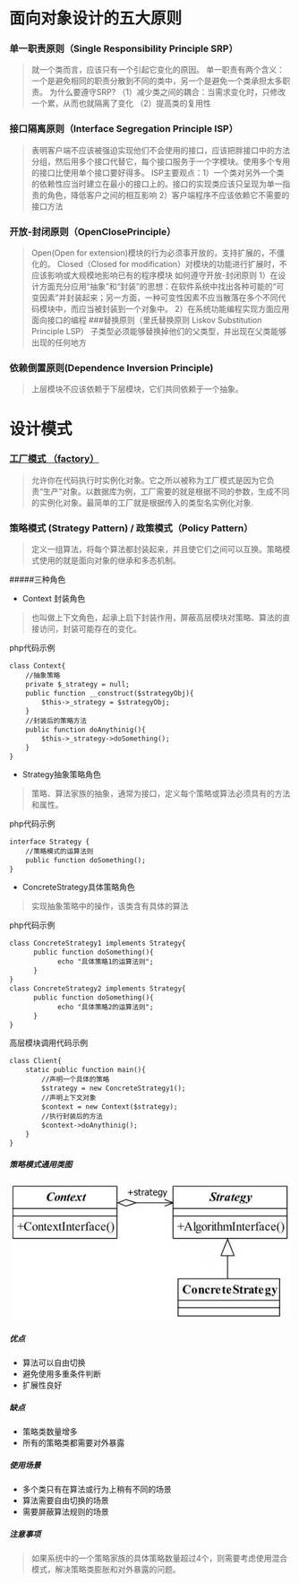 # 面向对象设计的五大原则
### 单一职责原则（Single Responsibility Principle  SRP）
>就一个类而言，应该只有一个引起它变化的原因。
单一职责有两个含义：一个是避免相同的职责分散到不同的类中，另一个是避免一个类承担太多职责。
为什么要遵守SRP?
（1）减少类之间的耦合：当需求变化时，只修改一个累，从而也就隔离了变化
（2）提高类的复用性

### 接口隔离原则（Interface Segregation Principle ISP）
>表明客户端不应该被强迫实现他们不会使用的接口，应该把胖接口中的方法分组，然后用多个接口代替它，每个接口服务于一个字模块。使用多个专用的接口比使用单个接口要好得多。
 ISP主要观点：1）一个类对另外一个类的依赖性应当时建立在最小的接口上的。接口的实现类应该只呈现为单一指责的角色，降低客户之间的相互影响
 2）客户端程序不应该依赖它不需要的接口方法
 ### 开放-封闭原则（OpenClosePrinciple）
 >Open(Open for extension)模块的行为必须事开放的，支持扩展的，不僵化的。
  Closed（Closed for modification）对模块的功能进行扩展时，不应该影响或大规模地影响已有的程序模块
  如何遵守开放-封闭原则
  1）在设计方面充分应用“抽象”和“封装”的思想：在软件系统中找出各种可能的“可变因素”并封装起来；另一方面，一种可变性因素不应当散落在多个不同代码模块中，而应当被封装到一个对象中。
  2）在系统功能编程实现方面应用面向接口的编程
 ###替换原则（里氏替换原则 Liskov Substitution Principle LSP）
 >子类型必须能够替换掉他们的父类型，并出现在父类能够出现的任何地方
 ### 依赖倒置原则(Dependence Inversion Principle)
 >上层模块不应该依赖于下层模块，它们共同依赖于一个抽象。
 
 
 
# 设计模式
### [工厂模式 （factory）](https://github.com/bugooo/Design-Pattern/blob/master/Factory.php)
>﻿允许你在代码执行时实例化对象。它之所以被称为工厂模式是因为它负责“生产”对象。以数据库为例，工厂需要的就是根据不同的参数，生成不同的实例化对象。﻿最简单的工厂就是根据传入的类型名实例化对象.
 
### 策略模式 (Strategy Pattern) / 政策模式（Policy Pattern）
 >定义一组算法，将每个算法都封装起来，并且使它们之间可以互换。策略模式使用的就是面向对象的继承和多态机制。                                   
 
 #####三种角色
* Context 封装角色
> 也叫做上下文角色，起承上启下封装作用，屏蔽高层模块对策略、算法的直接访问，封装可能存在的变化。

php代码示例
```
class Context{
    //抽象策略
    private $_strategy = null;
    public function __construct($strategyObj){
        $this->_strategy = $strategyObj;
    }
    //封装后的策略方法
    public function doAnythinig(){
        $this->_strategy->doSomething();
    }
}

```
* Strategy抽象策略角色
> 策略、算法家族的抽象，通常为接口，定义每个策略或算法必须具有的方法和属性。

php代码示例
```
interface Strategy { 
    //策略模式的运算法则
    public function doSomething(); 
} 
```
* ConcreteStrategy具体策略角色
>实现抽象策略中的操作，该类含有具体的算法

php代码示例
```
class ConcreteStrategy1 implements Strategy{
      public function doSomething(){
            echo "具体策略1的运算法则";
      }
}
class ConcreteStrategy2 implements Strategy{
      public function doSomething(){
            echo "具体策略2的运算法则";
      }
}
```
高层模块调用代码示例
```
class Client{
    static public function main(){
        //声明一个具体的策略
        $strategy = new ConcreteStrategy1();
        //声明上下文对象
        $context = new Context($strategy);
        //执行封装后的方法
        $context->doAnythinig();
    }
}
```

##### 策略模式通用类图
![策略模式通用类图](img/WechatIMG1.jpeg)

##### 优点                                   
* 算法可以自由切换
* 避免使用多重条件判断
* 扩展性良好                                   

##### 缺点
* 策略类数量增多
* 所有的策略类都需要对外暴露

##### 使用场景
* 多个类只有在算法或行为上稍有不同的场景
* 算法需要自由切换的场景
* 需要屏蔽算法规则的场景

##### 注意事项
>  如果系统中的一个策略家族的具体策略数量超过4个，则需要考虑使用混合模式，解决策略类膨胀和对外暴露的问题。

